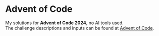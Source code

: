 # Advent of Code
My solutions for **Advent of Code 2024**, no AI tools used.
<br>The challenge descriptions and inputs can be found at [Advent of Code](https://adventofcode.com/).
